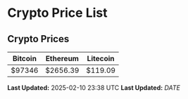 # Crypto Price List

## Crypto Prices
| Bitcoin | Ethereum | Litecoin |
| ------- | -------- | -------- |
| $97346 | $2656.39 | $119.09 |
**Last Updated:** 2025-02-10 23:38 UTC
**Last Updated:** $DATE$
